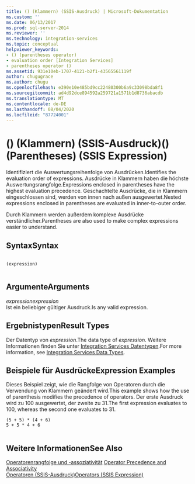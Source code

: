 ```yaml
---
title: () (Klammern) (SSIS-Ausdruck) | Microsoft-Dokumentation
ms.custom: ''
ms.date: 06/13/2017
ms.prod: sql-server-2014
ms.reviewer: ''
ms.technology: integration-services
ms.topic: conceptual
helpviewer_keywords:
- () (parentheses operator)
- evaluation order [Integration Services]
- parentheses operator ()
ms.assetid: 931e10eb-1707-4121-b2f1-43565561119f
author: chugugrace
ms.author: chugu
ms.openlocfilehash: e390e10e485bd9cc22480300b6a9c33098bda8f1
ms.sourcegitcommit: ad4d92dce894592a259721a1571b1d8736abacdb
ms.translationtype: MT
ms.contentlocale: de-DE
ms.lasthandoff: 08/04/2020
ms.locfileid: "87724001"
---
```

# <a name="-parentheses-ssis-expression"></a><span data-ttu-id="0f9b0-102">() (Klammern) (SSIS-Ausdruck)</span><span class="sxs-lookup"><span data-stu-id="0f9b0-102">() (Parentheses) (SSIS Expression)</span></span>
  <span data-ttu-id="0f9b0-103">Identifiziert die Auswertungsreihenfolge von Ausdrücken.</span><span class="sxs-lookup"><span data-stu-id="0f9b0-103">Identifies the evaluation order of expressions.</span></span> <span data-ttu-id="0f9b0-104">Ausdrücke in Klammern haben die höchste Auswertungsrangfolge.</span><span class="sxs-lookup"><span data-stu-id="0f9b0-104">Expressions enclosed in parentheses have the highest evaluation precedence.</span></span> <span data-ttu-id="0f9b0-105">Geschachtelte Ausdrücke, die in Klammern eingeschlossen sind, werden von innen nach außen ausgewertet.</span><span class="sxs-lookup"><span data-stu-id="0f9b0-105">Nested expressions enclosed in parentheses are evaluated in inner-to-outer order.</span></span>  
  
 <span data-ttu-id="0f9b0-106">Durch Klammern werden außerdem komplexe Ausdrücke verständlicher.</span><span class="sxs-lookup"><span data-stu-id="0f9b0-106">Parentheses are also used to make complex expressions easier to understand.</span></span>  
  
## <a name="syntax"></a><span data-ttu-id="0f9b0-107">Syntax</span><span class="sxs-lookup"><span data-stu-id="0f9b0-107">Syntax</span></span>  
  
```  
  
(expression)  
  
```  
  
## <a name="arguments"></a><span data-ttu-id="0f9b0-108">Argumente</span><span class="sxs-lookup"><span data-stu-id="0f9b0-108">Arguments</span></span>  
 <span data-ttu-id="0f9b0-109">*expression*</span><span class="sxs-lookup"><span data-stu-id="0f9b0-109">*expression*</span></span>  
 <span data-ttu-id="0f9b0-110">Ist ein beliebiger gültiger Ausdruck.</span><span class="sxs-lookup"><span data-stu-id="0f9b0-110">Is any valid expression.</span></span>  
  
## <a name="result-types"></a><span data-ttu-id="0f9b0-111">Ergebnistypen</span><span class="sxs-lookup"><span data-stu-id="0f9b0-111">Result Types</span></span>  
 <span data-ttu-id="0f9b0-112">Der Datentyp von *expression*.</span><span class="sxs-lookup"><span data-stu-id="0f9b0-112">The data type of *expression*.</span></span> <span data-ttu-id="0f9b0-113">Weitere Informationen finden Sie unter [Integration Services Datentypen](../data-flow/integration-services-data-types.md).</span><span class="sxs-lookup"><span data-stu-id="0f9b0-113">For more information, see [Integration Services Data Types](../data-flow/integration-services-data-types.md).</span></span>  
  
## <a name="expression-examples"></a><span data-ttu-id="0f9b0-114">Beispiele für Ausdrücke</span><span class="sxs-lookup"><span data-stu-id="0f9b0-114">Expression Examples</span></span>  
 <span data-ttu-id="0f9b0-115">Dieses Beispiel zeigt, wie die Rangfolge von Operatoren durch die Verwendung von Klammern geändert wird.</span><span class="sxs-lookup"><span data-stu-id="0f9b0-115">This example shows how the use of parenthesis modifies the precedence of operators.</span></span> <span data-ttu-id="0f9b0-116">Der erste Ausdruck wird zu 100 ausgewertet, der zweite zu 31.</span><span class="sxs-lookup"><span data-stu-id="0f9b0-116">The first expression evaluates to 100, whereas the second one evaluates to 31.</span></span>  
  
```  
(5 + 5) * (4 + 6)  
5 + 5 * 4 + 6  
  
```  
  
## <a name="see-also"></a><span data-ttu-id="0f9b0-117">Weitere Informationen</span><span class="sxs-lookup"><span data-stu-id="0f9b0-117">See Also</span></span>  
 <span data-ttu-id="0f9b0-118">[Operatorenrangfolge und -assoziativität](operator-precedence-and-associativity.md) </span><span class="sxs-lookup"><span data-stu-id="0f9b0-118">[Operator Precedence and Associativity](operator-precedence-and-associativity.md) </span></span>  
 [<span data-ttu-id="0f9b0-119">Operatoren &#40;SSIS-Ausdruck&#41;</span><span class="sxs-lookup"><span data-stu-id="0f9b0-119">Operators &#40;SSIS Expression&#41;</span></span>](operators-ssis-expression.md)  
  
  
